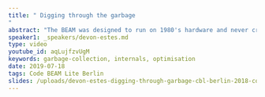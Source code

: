 ```yaml
---
title: " Digging through the garbage
"
abstract: "The BEAM was designed to run on 1980's hardware and never crash. How does it manage to run for so long on machines with such little memory and still have such good soft-real time performance? This talk explores the answer by looking at the basics of how the BEAM handles memory in processes and a bit about its very special garbage collection algorithm."
speaker1: _speakers/devon-estes.md
type: video
youtube_id: aqLujfzvUgM
keywords: garbage-collection, internals, optimisation
date: 2019-07-18
tags: Code BEAM Lite Berlin
slides: /uploads/devon-estes-digging-through-garbage-cbl-berlin-2018-compressed.pdf
---
```



